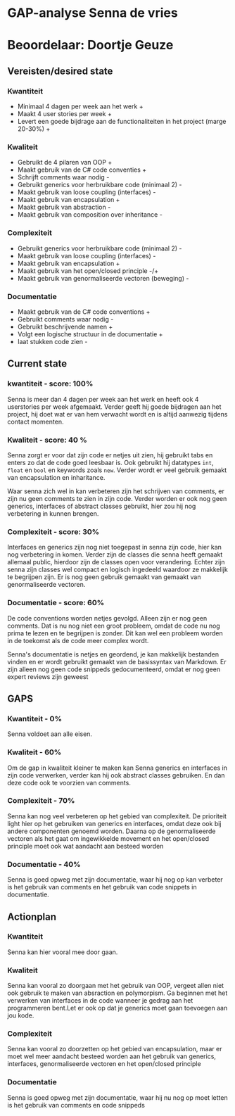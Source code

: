# GAP-analyse Senna de vries
# Beoordelaar: Doortje Geuze

## Vereisten/desired state

### Kwantiteit
- Minimaal 4 dagen per week aan het werk       +                                         
- Maakt 4 user stories per week   +                                             
- Levert een goede bijdrage aan de functionaliteiten in het project (marge 20-30%)    +  

### Kwaliteit
- Gebruikt de 4 pilaren van OOP   +                      
- Maakt gebruik van de C# code conventies   +            
- Schrijft comments waar nodig    -                      
- Gebruikt generics voor herbruikbare code (minimaal 2) -
- Maakt gebruik van loose coupling (interfaces)   -      
- Maakt gebruik van encapsulation          +             
- Maakt gebruik van abstraction    -                     
- Maakt gebruik van composition over inheritance   -     

### Complexiteit
- Gebruikt generics voor herbruikbare code (minimaal 2) -
- Maakt gebruik van loose coupling (interfaces)   -      
- Maakt gebruik van encapsulation   +                    
- Maakt gebruik van het open/closed principle   -/+        
- Maakt gebruik van genormaliseerde vectoren (beweging) -

### Documentatie
- Maakt gebruik van de C# code conventions  +            
- Gebruikt comments waar nodig     -                     
- Gebruikt beschrijvende namen      +                    
- Volgt een logische structuur in de documentatie   +    
- laat stukken code zien   -                             

## Current state
### kwantiteit - score: 100%
 Senna is meer dan 4 dagen per week aan het werk en heeft ook 4 userstories per week afgemaakt. Verder geeft hij goede bijdragen aan het project, hij doet wat er van hem verwacht wordt en is altijd aanwezig tijdens contact momenten.

### Kwaliteit - score: 40 %
Senna zorgt er voor dat zijn code er netjes uit zien, hij gebruikt tabs en enters zo dat de code goed leesbaar is. Ook gebruikt hij datatypes  `int`, `float` en `bool` en keywords zoals `new`. Verder wordt er veel gebruik gemaakt van encapsulation en inharitance.

Waar senna zich wel in kan verbeteren zijn het schrijven van comments, er zijn nu geen comments te zien in zijn code. Verder worden er ook nog geen generics, interfaces of abstract classes gebruikt, hier zou hij nog verbetering in kunnen brengen.


### Complexiteit - score: 30%
Interfaces en generics zijn nog niet toegepast in senna zijn code, hier kan nog verbetering in komen.  Verder zijn de classes die senna heeft gemaakt allemaal public, hierdoor zijn de classes open voor verandering. Echter zijn senna zijn classes wel compact en logisch ingedeeld waardoor ze makkelijk te begrijpen zijn. Er is nog geen gebruik gemaakt van gemaakt van genormaliseerde vectoren.


### Documentatie - score: 60%
De code conventions worden netjes gevolgd. Alleen zijn er nog geen comments. Dat is nu nog niet een groot probleem, omdat de code nu nog prima te lezen en te begrijpen is zonder. Dit kan wel een probleem worden in de toekomst als de code meer complex wordt.

Senna's documentatie is netjes en geordend, je kan makkelijk bestanden vinden en er wordt gebruikt gemaakt van de basissyntax van Markdown. Er zijn alleen nog geen code snippeds gedocumenteerd, omdat er nog geen expert reviews zijn geweest

## GAPS
### Kwantiteit - 0%
Senna voldoet aan alle eisen.


### Kwaliteit - 60%
Om de gap in kwaliteit kleiner te maken kan Senna generics en interfaces in zijn code verwerken, verder kan hij ook abstract classes gebruiken. En dan deze code ook te voorzien van comments.


### Complexiteit - 70%

Senna kan nog veel verbeteren op het gebied van complexiteit. De prioriteit light hier op het gebruiken van generics en interfaces, omdat deze ook bij andere componenten genoemd worden. Daarna op de  genormaliseerde vectoren als het gaat om ingewikkelde movement en  het open/closed principle moet ook wat aandacht aan besteed worden


### Documentatie - 40%
Senna is goed opweg met zijn documentatie, waar hij nog op kan verbeter is het gebruik van comments en het gebruik van code snippets in documentatie.

## Actionplan
### Kwantiteit
Senna kan hier vooral mee door gaan.

### Kwaliteit
Senna kan vooral zo doorgaan met het gebruik van OOP, vergeet allen niet ook gebruik te maken van absraction en polymorpism. Ga beginnen met het verwerken van interfaces in de code wanneer je gedrag aan het programmeren bent.Let er ook op dat je generics moet gaan toevoegen aan jou kode.

### Complexiteit
Senna kan vooral zo doorzetten op het gebied van encapsulation, maar er moet wel meer aandacht besteed worden aan het gebruik van generics, interfaces, genormaliseerde vectoren en het open/closed principle

### Documentatie
Senna is goed opweg met zijn documentatie, waar hij nu nog op moet letten is het gebruik van comments en code snippeds






